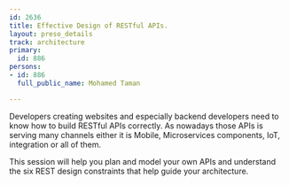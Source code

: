 ```yaml
---
id: 2636
title: Effective Design of RESTful APIs.
layout: preso_details
track: architecture
primary:
  id: 886
persons:
- id: 886
  full_public_name: Mohamed Taman

---
```

Developers creating websites and especially backend developers need to know how to build RESTful APIs correctly. As nowadays those APIs is serving many channels either it is Mobile, Microservices components, IoT, integration or all of them. 

This session will help you plan and model your own APIs and understand the six REST design constraints that help guide your architecture. 